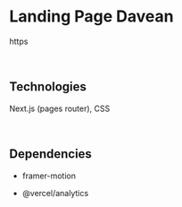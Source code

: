 # Landing Page Davean

https

<br>

## Technologies

Next.js (pages router), CSS

<br>

## Dependencies
 
- framer-motion

- @vercel/analytics
